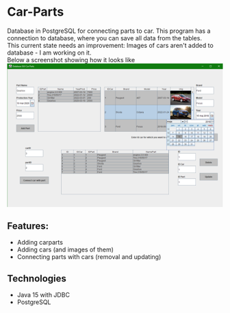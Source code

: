 # Car-Parts
Database in PostgreSQL for connecting parts to car. This program has a connection to database, where you can save all data from the tables.  
This current state needs an improvement: Images of cars aren't added to database - I am working on it.  
Below a screenshot showing how it looks like
![DatabaseCarParts](./screenshot/DatabaseGUICarParts.png)
## Features:
* Adding carparts
* Adding cars (and images of them)
* Connecting parts with cars (removal and updating)
## Technologies
* Java 15 with JDBC
* PostgreSQL
